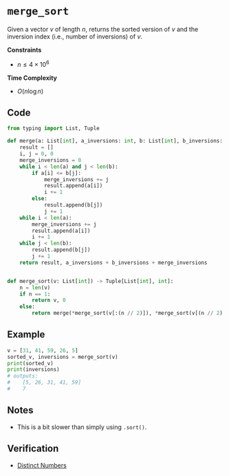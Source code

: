 # `merge_sort`

Given a vector $v$ of length $n$, returns the sorted version of $v$ and the inversion index (i.e., number of inversions) of $v$.

**Constraints**
- $n \le 4 \times 10^{6}$

**Time Complexity**
- $O(n \log n)$

## Code
```python
from typing import List, Tuple
```

```python
def merge(a: List[int], a_inversions: int, b: List[int], b_inversions: int) -> Tuple[List[int], int]:
	result = []
	i, j = 0, 0
	merge_inversions = 0
	while i < len(a) and j < len(b):
		if a[i] <= b[j]:
			merge_inversions += j
			result.append(a[i])
			i += 1
		else:
			result.append(b[j])
			j += 1
	while i < len(a):
		merge_inversions += j
		result.append(a[i])
		i += 1
	while j < len(b):
		result.append(b[j])
		j += 1
	return result, a_inversions + b_inversions + merge_inversions


def merge_sort(v: List[int]) -> Tuple[List[int], int]:
	n = len(v)
	if n == 1:
		return v, 0
	else:
		return merge(*merge_sort(v[:(n // 2)]), *merge_sort(v[(n // 2):]))
```

## Example
```python
v = [31, 41, 59, 26, 5]
sorted_v, inversions = merge_sort(v)
print(sorted_v)
print(inversions)
# outputs:
#    [5, 26, 31, 41, 59]
#    7
```

## Notes
- This is a bit slower than simply using `.sort()`.

## Verification
- [Distinct Numbers](https://cses.fi/problemset/task/1621/)